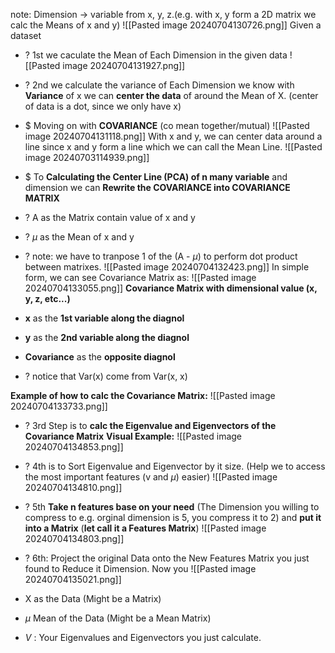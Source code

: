 note: 
Dimension -> variable from x, y, z.(e.g. with x, y form a 2D matrix we calc the Means of x and y)
![[Pasted image 20240704130726.png]]
Given a dataset
+ ? 1st we caculate the Mean of Each Dimension in the given data
![[Pasted image 20240704131927.png]]

+ ? 2nd we calculate the variance of Each Dimension
	we know with **Variance** of x we can **center the data** of around the Mean of X. (center of data is a dot, since we only have x)
	
+ $ Moving on with **COVARIANCE** (co mean together/mutual) 
	![[Pasted image 20240704131118.png]]
	With x and y, we can center data around a line since x and y form a line which we can call the Mean Line.
	![[Pasted image 20240703114939.png]]
+ $ To **Calculating the Center Line (PCA) of n many variable** and dimension we can **Rewrite the COVARIANCE into COVARIANCE MATRIX**  
+ ? A as the Matrix contain value of x and y 
+ ? $\mu$ as the Mean of x and y
+ ? note: we have to tranpose 1 of the (A - $\mu$) to perform dot product between matrixes.
	![[Pasted image 20240704132423.png]]
	In simple form, we can see Covariance Matrix as:
	![[Pasted image 20240704133055.png]]
**Covariance Matrix with dimensional value (x, y, z, etc...)**
+ **x** as the **1st variable along the diagnol**
+ **y** as the **2nd variable along the diagnol** 
+ **Covariance** as the **opposite diagnol**
+ ? notice that Var(x) come from Var(x, x)

**Example of how to calc the Covariance Matrix:**
![[Pasted image 20240704133733.png]]


+ ? 3rd Step is to **calc the Eigenvalue and Eigenvectors of the Covariance Matrix**
	**Visual Example:**
	![[Pasted image 20240704134853.png]]

+ ? 4th is to Sort Eigenvalue and Eigenvector by it size. (Help we to access the most important features (v and $\mu$) easier) 
![[Pasted image 20240704134810.png]]

+ ? 5th **Take n features base on your need** (The Dimension you willing to compress to e.g. orginal dimension is 5, you compress it to 2) and **put it into a Matrix** (**let call it a Features Matrix**)
![[Pasted image 20240704134803.png]]

+ ? 6th: Project the original Data onto the New Features Matrix you just found to Reduce it Dimension. Now you 
	![[Pasted image 20240704135021.png]]
+ X as the Data (Might be a Matrix)
+ $\mu$ Mean of the Data (Might be a Mean Matrix)
+ $V$ : Your Eigenvalues and Eigenvectors you just calculate.

